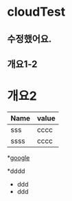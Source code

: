# cloudTest
## 수정했어요.
## 개요1-2
# 개요2
Name  | value |
------|-------|
sss   | cccc  |
ssss  |cccc   |

*[google](http://google.com)

*dddd
  - ddd
  - ddd
